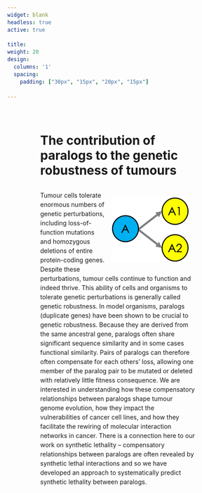 ```yaml
---
widget: blank
headless: true
active: true

title: 
weight: 20  
design:
  columns: '1'
  spacing:
    padding: ["30px", "15px", "20px", "15px"]

---
```


<div class="card-simple view-card">
    <div style="height:450px; margin:75px;">
      <h1 style="padding-bottom:10px;">The contribution of paralogs to the genetic robustness of tumours </h1>
      <img src="Paralogs.png" style="margin:15px; float: inline-end;" />
      <p style="line-height:1.5;">Tumour cells tolerate enormous numbers of genetic perturbations, including loss-of-function mutations and homozygous deletions of entire protein-coding genes. Despite these perturbations, tumour cells continue to function and indeed thrive. This ability of cells and organisms to tolerate genetic perturbations is generally called genetic robustness. In model organisms, paralogs (duplicate genes) have been shown to be crucial to genetic robustness. Because they are derived from the same ancestral gene, paralogs often share significant sequence similarity and in some cases functional similarity. Pairs of paralogs can therefore often compensate for each others’ loss, allowing one member of the paralog pair to be mutated or deleted with relatively little fitness consequence. We are interested in understanding how these compensatory relationships between paralogs shape tumour genome evolution, how they impact the vulnerabilities of cancer cell lines, and how they facilitate the rewiring of molecular interaction networks in cancer. There is a connection here to our work on synthetic lethality – compensatory relationships between paralogs are often revealed by synthetic lethal interactions and so we have developed an approach to systematically predict synthetic lethality between paralogs.</p>
    </div>
</div>

